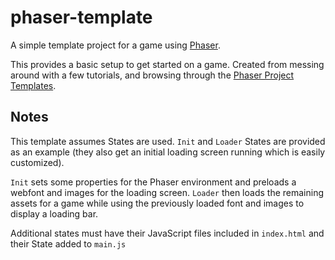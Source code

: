 phaser-template
===============

A simple template project for a game using [Phaser](http://phaser.io).

This provides a basic setup to get started on a game. Created from messing around with a few tutorials, and browsing through the [Phaser Project Templates](https://github.com/photonstorm/phaser/tree/master/resources/Project%20Templates).

Notes
-----

This template assumes States are used. `Init` and `Loader` States are provided as an example (they also get an initial loading screen running which is easily customized).

`Init` sets some properties for the Phaser environment and preloads a webfont and images for the loading screen. `Loader` then loads the remaining assets for a game while using the previously loaded font and images to display a loading bar.

Additional states must have their JavaScript files included in `index.html` and their State added to `main.js`
